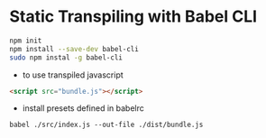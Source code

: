 # Static Transpiling with Babel CLI

```bash
npm init
npm install --save-dev babel-cli
sudo npm instal -g babel-cli
```

- to use transpiled javascript

```html
<script src="bundle.js"></script>
```

- install presets defined in babelrc

```shell
babel ./src/index.js --out-file ./dist/bundle.js
```
